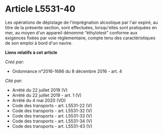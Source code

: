 # Article L5531-40

Les opérations de dépistage de l'imprégnation alcoolique par l'air expiré, au titre de la présente section, sont effectuées,
lorsqu'elles sont pratiquées en mer, au moyen d'un appareil dénommé “éthylotest” conforme aux exigences fixées par voie
réglementaire, compte tenu des caractéristiques de son emploi à bord d'un navire.

**Liens relatifs à cet article**

_Créé par_:

  - Ordonnance n°2016-1686 du 8 décembre 2016 - art. 4

_Cité par_:

  - Arrêté du 22 juillet 2019 (V)
  - Arrêté du 22 juillet 2019 - art. 1 (V)
  - Arrêté du 4 mai 2020 (VD)
  - Code des transports - art. L5531-22 (V)
  - Code des transports - art. L5531-32 (V)
  - Code des transports - art. L5531-33 (V)
  - Code des transports - art. L5531-34 (V)
  - Code des transports - art. L5531-43 (V)
